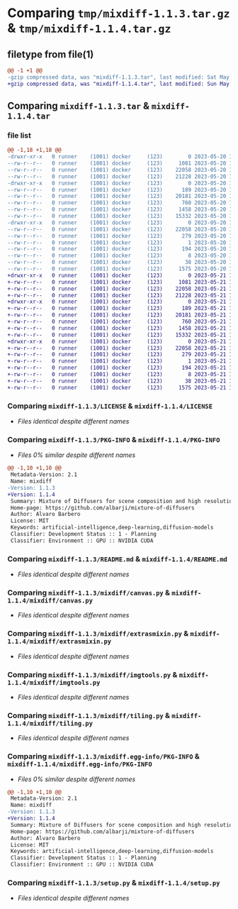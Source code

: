 # Comparing `tmp/mixdiff-1.1.3.tar.gz` & `tmp/mixdiff-1.1.4.tar.gz`

## filetype from file(1)

```diff
@@ -1 +1 @@
-gzip compressed data, was "mixdiff-1.1.3.tar", last modified: Sat May 20 18:43:36 2023, max compression
+gzip compressed data, was "mixdiff-1.1.4.tar", last modified: Sun May 21 12:06:09 2023, max compression
```

## Comparing `mixdiff-1.1.3.tar` & `mixdiff-1.1.4.tar`

### file list

```diff
@@ -1,18 +1,18 @@
-drwxr-xr-x   0 runner    (1001) docker     (123)        0 2023-05-20 18:43:36.010338 mixdiff-1.1.3/
--rw-r--r--   0 runner    (1001) docker     (123)     1081 2023-05-20 18:43:25.000000 mixdiff-1.1.3/LICENSE
--rw-r--r--   0 runner    (1001) docker     (123)    22058 2023-05-20 18:43:36.010338 mixdiff-1.1.3/PKG-INFO
--rw-r--r--   0 runner    (1001) docker     (123)    21228 2023-05-20 18:43:25.000000 mixdiff-1.1.3/README.md
-drwxr-xr-x   0 runner    (1001) docker     (123)        0 2023-05-20 18:43:36.010338 mixdiff-1.1.3/mixdiff/
--rw-r--r--   0 runner    (1001) docker     (123)      189 2023-05-20 18:43:25.000000 mixdiff-1.1.3/mixdiff/__init__.py
--rw-r--r--   0 runner    (1001) docker     (123)    20181 2023-05-20 18:43:25.000000 mixdiff-1.1.3/mixdiff/canvas.py
--rw-r--r--   0 runner    (1001) docker     (123)      760 2023-05-20 18:43:25.000000 mixdiff-1.1.3/mixdiff/extrasmixin.py
--rw-r--r--   0 runner    (1001) docker     (123)     1458 2023-05-20 18:43:25.000000 mixdiff-1.1.3/mixdiff/imgtools.py
--rw-r--r--   0 runner    (1001) docker     (123)    15332 2023-05-20 18:43:25.000000 mixdiff-1.1.3/mixdiff/tiling.py
-drwxr-xr-x   0 runner    (1001) docker     (123)        0 2023-05-20 18:43:36.010338 mixdiff-1.1.3/mixdiff.egg-info/
--rw-r--r--   0 runner    (1001) docker     (123)    22058 2023-05-20 18:43:35.000000 mixdiff-1.1.3/mixdiff.egg-info/PKG-INFO
--rw-r--r--   0 runner    (1001) docker     (123)      279 2023-05-20 18:43:36.000000 mixdiff-1.1.3/mixdiff.egg-info/SOURCES.txt
--rw-r--r--   0 runner    (1001) docker     (123)        1 2023-05-20 18:43:35.000000 mixdiff-1.1.3/mixdiff.egg-info/dependency_links.txt
--rw-r--r--   0 runner    (1001) docker     (123)      194 2023-05-20 18:43:35.000000 mixdiff-1.1.3/mixdiff.egg-info/requires.txt
--rw-r--r--   0 runner    (1001) docker     (123)        8 2023-05-20 18:43:35.000000 mixdiff-1.1.3/mixdiff.egg-info/top_level.txt
--rw-r--r--   0 runner    (1001) docker     (123)       38 2023-05-20 18:43:36.010338 mixdiff-1.1.3/setup.cfg
--rw-r--r--   0 runner    (1001) docker     (123)     1575 2023-05-20 18:43:25.000000 mixdiff-1.1.3/setup.py
+drwxr-xr-x   0 runner    (1001) docker     (123)        0 2023-05-21 12:06:09.149546 mixdiff-1.1.4/
+-rw-r--r--   0 runner    (1001) docker     (123)     1081 2023-05-21 12:05:51.000000 mixdiff-1.1.4/LICENSE
+-rw-r--r--   0 runner    (1001) docker     (123)    22058 2023-05-21 12:06:09.145546 mixdiff-1.1.4/PKG-INFO
+-rw-r--r--   0 runner    (1001) docker     (123)    21228 2023-05-21 12:05:51.000000 mixdiff-1.1.4/README.md
+drwxr-xr-x   0 runner    (1001) docker     (123)        0 2023-05-21 12:06:09.145546 mixdiff-1.1.4/mixdiff/
+-rw-r--r--   0 runner    (1001) docker     (123)      189 2023-05-21 12:05:51.000000 mixdiff-1.1.4/mixdiff/__init__.py
+-rw-r--r--   0 runner    (1001) docker     (123)    20181 2023-05-21 12:05:51.000000 mixdiff-1.1.4/mixdiff/canvas.py
+-rw-r--r--   0 runner    (1001) docker     (123)      760 2023-05-21 12:05:51.000000 mixdiff-1.1.4/mixdiff/extrasmixin.py
+-rw-r--r--   0 runner    (1001) docker     (123)     1458 2023-05-21 12:05:51.000000 mixdiff-1.1.4/mixdiff/imgtools.py
+-rw-r--r--   0 runner    (1001) docker     (123)    15332 2023-05-21 12:05:51.000000 mixdiff-1.1.4/mixdiff/tiling.py
+drwxr-xr-x   0 runner    (1001) docker     (123)        0 2023-05-21 12:06:09.145546 mixdiff-1.1.4/mixdiff.egg-info/
+-rw-r--r--   0 runner    (1001) docker     (123)    22058 2023-05-21 12:06:09.000000 mixdiff-1.1.4/mixdiff.egg-info/PKG-INFO
+-rw-r--r--   0 runner    (1001) docker     (123)      279 2023-05-21 12:06:09.000000 mixdiff-1.1.4/mixdiff.egg-info/SOURCES.txt
+-rw-r--r--   0 runner    (1001) docker     (123)        1 2023-05-21 12:06:09.000000 mixdiff-1.1.4/mixdiff.egg-info/dependency_links.txt
+-rw-r--r--   0 runner    (1001) docker     (123)      194 2023-05-21 12:06:09.000000 mixdiff-1.1.4/mixdiff.egg-info/requires.txt
+-rw-r--r--   0 runner    (1001) docker     (123)        8 2023-05-21 12:06:09.000000 mixdiff-1.1.4/mixdiff.egg-info/top_level.txt
+-rw-r--r--   0 runner    (1001) docker     (123)       38 2023-05-21 12:06:09.149546 mixdiff-1.1.4/setup.cfg
+-rw-r--r--   0 runner    (1001) docker     (123)     1575 2023-05-21 12:05:51.000000 mixdiff-1.1.4/setup.py
```

### Comparing `mixdiff-1.1.3/LICENSE` & `mixdiff-1.1.4/LICENSE`

 * *Files identical despite different names*

### Comparing `mixdiff-1.1.3/PKG-INFO` & `mixdiff-1.1.4/PKG-INFO`

 * *Files 0% similar despite different names*

```diff
@@ -1,10 +1,10 @@
 Metadata-Version: 2.1
 Name: mixdiff
-Version: 1.1.3
+Version: 1.1.4
 Summary: Mixture of Diffusers for scene composition and high resolution image generation .
 Home-page: https://github.com/albarji/mixture-of-diffusers
 Author: Alvaro Barbero
 License: MIT
 Keywords: artificial-intelligence,deep-learning,diffusion-models
 Classifier: Development Status :: 1 - Planning
 Classifier: Environment :: GPU :: NVIDIA CUDA
```

### Comparing `mixdiff-1.1.3/README.md` & `mixdiff-1.1.4/README.md`

 * *Files identical despite different names*

### Comparing `mixdiff-1.1.3/mixdiff/canvas.py` & `mixdiff-1.1.4/mixdiff/canvas.py`

 * *Files identical despite different names*

### Comparing `mixdiff-1.1.3/mixdiff/extrasmixin.py` & `mixdiff-1.1.4/mixdiff/extrasmixin.py`

 * *Files identical despite different names*

### Comparing `mixdiff-1.1.3/mixdiff/imgtools.py` & `mixdiff-1.1.4/mixdiff/imgtools.py`

 * *Files identical despite different names*

### Comparing `mixdiff-1.1.3/mixdiff/tiling.py` & `mixdiff-1.1.4/mixdiff/tiling.py`

 * *Files identical despite different names*

### Comparing `mixdiff-1.1.3/mixdiff.egg-info/PKG-INFO` & `mixdiff-1.1.4/mixdiff.egg-info/PKG-INFO`

 * *Files 0% similar despite different names*

```diff
@@ -1,10 +1,10 @@
 Metadata-Version: 2.1
 Name: mixdiff
-Version: 1.1.3
+Version: 1.1.4
 Summary: Mixture of Diffusers for scene composition and high resolution image generation .
 Home-page: https://github.com/albarji/mixture-of-diffusers
 Author: Alvaro Barbero
 License: MIT
 Keywords: artificial-intelligence,deep-learning,diffusion-models
 Classifier: Development Status :: 1 - Planning
 Classifier: Environment :: GPU :: NVIDIA CUDA
```

### Comparing `mixdiff-1.1.3/setup.py` & `mixdiff-1.1.4/setup.py`

 * *Files identical despite different names*

